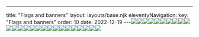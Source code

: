 ---
title: "Flags and banners"
layout: layouts/base.njk
eleventyNavigation:
  key: "Flags and banners"
  order: 10
date: 2022-12-19
---![](http://images.squarespace-cdn.com/content/v1/570e284d4c2f85f6fd8df7c9/1643369674211-I5UX7SVS9K3OYXHNQMYE/With+ship+2021-06-26+at+11.28.15+%282%29.jpeg)![](http://images.squarespace-cdn.com/content/v1/570e284d4c2f85f6fd8df7c9/1643369527052-7PDHOXNADS4LXWG62VQZ/Lovely+2021-06-26+at+11.29.54.jpeg)![](https://s3.eu-west-1.amazonaws.com/jessicaakerman.com/Pipholdingbanner.jpg)![](https://s3.eu-west-1.amazonaws.com/jessicaakerman.com/Ellie.jpg)![](https://s3.eu-west-1.amazonaws.com/jessicaakerman.com/Cork_Caryatids-JAkerman.png)![](http://images.squarespace-cdn.com/content/v1/570e284d4c2f85f6fd8df7c9/1645654403155-ADVKYMNOZ8BH1HVO8G3M/WhatsApp+Image+2022-01-27+at+14.48.21.jpeg)![](https://s3.eu-west-1.amazonaws.com/jessicaakerman.com/DazzlePip.jpg)![](https://s3.eu-west-1.amazonaws.com/jessicaakerman.com/Dazzlecloseup.jpg)![](http://images.squarespace-cdn.com/content/v1/570e284d4c2f85f6fd8df7c9/1643369644935-X6NGSW7KOXIRQEHHGRG8/Nice+2021-06-26+at+11.28.13.jpeg)![](https://s3.eu-west-1.amazonaws.com/jessicaakerman.com/Boys.jpg)![](https://s3.eu-west-1.amazonaws.com/jessicaakerman.com/Summer_of_Smiles-Flags.png)![](http://images.squarespace-cdn.com/content/v1/570e284d4c2f85f6fd8df7c9/1645654402723-HFZWU8Z54NQ15QWBHTOK/WhatsApp+Image+2022-01-27+at+14.49.27.jpeg)![](https://s3.eu-west-1.amazonaws.com/jessicaakerman.com/orange-square-crop.jpg)![](https://s3.eu-west-1.amazonaws.com/jessicaakerman.com/Hilary.jpg)![](https://s3.eu-west-1.amazonaws.com/jessicaakerman.com/Dazzlebanner.jpg)![](http://images.squarespace-cdn.com/content/v1/570e284d4c2f85f6fd8df7c9/1643369689327-RTFRPT46FFJSRYNFPISP/Drinkers+2021-06-26+at+11.28.16.jpeg)![](http://images.squarespace-cdn.com/content/v1/570e284d4c2f85f6fd8df7c9/1643369560442-PXUC6XPEUNATMZKJT8X0/Deffo+2021-06-26+at+11.29.53.jpeg)![](https://s3.eu-west-1.amazonaws.com/jessicaakerman.com/working-crop-thosepicturedays.com.jpg)![](https://s3.eu-west-1.amazonaws.com/jessicaakerman.com/working-2-crop-thosepicturedays.com.jpg)![](http://images.squarespace-cdn.com/content/v1/570e284d4c2f85f6fd8df7c9/1645697621962-I8RJDEFEDB60RPLLRTN8/Profile+editions+spread.jpg)![](https://s3.eu-west-1.amazonaws.com/jessicaakerman.com/Banner-crop-2.jpg)![](https://s3.eu-west-1.amazonaws.com/jessicaakerman.com/wide-crop-thosepicturedays.com.jpg)![](https://s3.eu-west-1.amazonaws.com/jessicaakerman.com/blue-triangle-crop.jpg)![](https://s3.eu-west-1.amazonaws.com/jessicaakerman.com/yellow-circle-crop.jpg)![](https://s3.eu-west-1.amazonaws.com/jessicaakerman.com/Pink-rectangle-crop.jpg)![](http://images.squarespace-cdn.com/content/v1/570e284d4c2f85f6fd8df7c9/1643369666872-N15DTMYMM71CRYVI011D/Super+2021-06-26+at+11.29.51.jpeg)